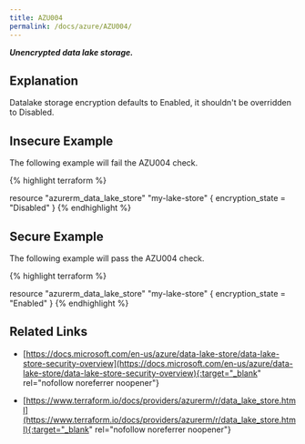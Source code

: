 ```yaml
---
title: AZU004
permalink: /docs/azure/AZU004/
---
```


***Unencrypted data lake storage.***

## Explanation


Datalake storage encryption defaults to Enabled, it shouldn't be overridden to Disabled.



## Insecure Example

The following example will fail the AZU004 check.

{% highlight terraform %}

resource "azurerm_data_lake_store" "my-lake-store" {
	encryption_state = "Disabled"
}
{% endhighlight %}



## Secure Example

The following example will pass the AZU004 check.

{% highlight terraform %}

resource "azurerm_data_lake_store" "my-lake-store" {
	encryption_state = "Enabled"
}
{% endhighlight %}


## Related Links


- [https://docs.microsoft.com/en-us/azure/data-lake-store/data-lake-store-security-overview](https://docs.microsoft.com/en-us/azure/data-lake-store/data-lake-store-security-overview){:target="_blank" rel="nofollow noreferrer noopener"}

- [https://www.terraform.io/docs/providers/azurerm/r/data_lake_store.html](https://www.terraform.io/docs/providers/azurerm/r/data_lake_store.html){:target="_blank" rel="nofollow noreferrer noopener"}

